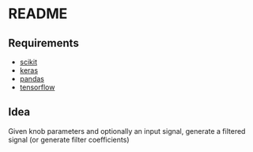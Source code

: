 # README

## Requirements
- [scikit](http://scikit-learn.org/stable/index.html)
- [keras](http://keras.dhpit.com/)
- [pandas](http://pandas.pydata.org/)
- [tensorflow](https://www.tensorflow.org/install)


## Idea

Given knob parameters and optionally an input signal, generate a filtered signal (or generate filter coefficients)